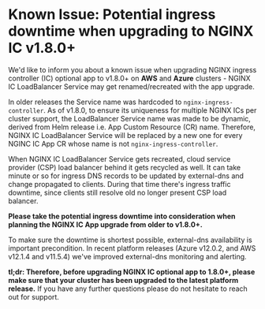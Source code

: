 # Known Issue: Potential ingress downtime when upgrading to NGINX IC v1.8.0+

We'd like to inform you about a known issue when upgrading NGINX ingress controller (IC) optional app to v1.8.0+ on **AWS** and **Azure** clusters - NGINX IC LoadBalancer Service may get renamed/recreated with the app upgrade.

In older releases the Service name was hardcoded to `nginx-ingress-controller`. As of v1.8.0, to ensure its uniqueness for multiple NGINX ICs per cluster support, the LoadBalancer Service name was made to be dynamic, derived from Helm release i.e. App Custom Resource (CR) name.
Therefore, NGINX IC LoadBalancer Service will be replaced by a new one for every NGINC IC App CR whose name is not `nginx-ingress-controller`.

When NGINX IC LoadBalancer Service gets recreated, cloud service provider (CSP) load balancer behind it gets recycled as well.
It can take minute or so for ingress DNS records to be updated by external-dns and change propagated to clients.
During that time there's ingress traffic downtime, since clients still resolve old no longer present CSP load balancer.

**Please take the potential ingress downtime into consideration when planning the NGINX IC App upgrade from older to v1.8.0+.**

To make sure the downtime is shortest possible, external-dns availability is important precondition.
In recent platform releases (Azure v12.0.2, and AWS v12.1.4 and v11.5.4) we've improved external-dns monitoring and alerting.

**tl;dr: Therefore, before upgrading NGINX IC optional app to 1.8.0+, please make sure that your cluster has been upgraded to the latest platform release.**
If you have any further questions please do not hesitate to reach out for support.
